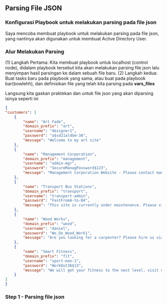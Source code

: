 ## Parsing File JSON
### Konfigurasi Playbook untuk melakukan parsing pada file json
Saya mencoba membuat playbook untuk melakukan parsing pada file json, yang nantinya akan digunakan untuk membuat Active Directory User.
### Alur Melakukan Parsing
(1) Langkah Pertama: Kita membuat playbook untuk localhost (control node), didalam playbook tersebut kita akan melakukan parsing file json lalu menyimpan hasil parsingan ke dalam sebuah file baru.
(2) Langkah kedua: Buat tasks baru pada playbook yang sama, atau buat pada playbook bar(bowlehh), dan definisikan file yang telah kita parsing pada **vars_files**

Langsung kita gaskan praktekan dan untuk file json yang akan diparsing isinya seperti ini
```json
{
"customers": [
    {
        "name": "Art Fade",
        "domain_prefix": "art",
        "username": "designer1",
        "password": "a$sd21aldGm-3A",
        "message": "Welcome to my art site"
    },
    {
        "name": "Management Corporation",
        "domain_prefix": "management",
        "username": "admin-mgr",
        "password": "SecureManagPassword$123",
        "message": "Management Corporation Website - Please contact manager@management.customer.com for more infos"
    },
    {
        "name": "Transport Bus Stations",
        "domain_prefix": "transport",
        "username": "transport-admin",
        "password": "FastFromA-to-B4",
        "message": "This site is currently under maintenance. Please visit later"
    },
    {
        "name": "Wood Works",
        "domain_prefix": "wood",
        "username": "daniel",
        "password": "Wo_Do_Wood_Work1",
        "message": "Are you looking for a carpenter? Please hire us via info@woodworks.com"
    },    
    {
        "name": "Smart Fitness",
        "domain_prefix": "fit",
        "username": "sport-man-1",
        "password": "WorkOut36$13",
        "message": "We will get your fitness to the next level, visit us at baker street 5 in california"
    }
]
}
```
### Step 1 - Parsing file json
